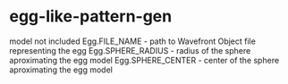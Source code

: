 # egg-like-pattern-gen
model not included
Egg.FILE_NAME - path to Wavefront Object file representing the egg
Egg.SPHERE_RADIUS - radius of the sphere aproximating the egg model
Egg.SPHERE_CENTER - center of the sphere aproximating the egg model